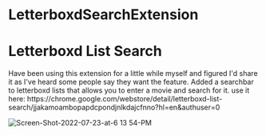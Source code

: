 # LetterboxdSearchExtension
<h1>Letterboxd List Search</h1>
<p>Have been using this extension for a little while myself and figured I'd share it as I've heard some people say they want the feature. Added a searchbar to letterboxd lists that allows you to enter a movie and search for it. use it here: https://chrome.google.com/webstore/detail/letterboxd-list-search/jjakamoambopapdcpondjnlkdajcfnno?hl=en&authuser=0</p>

![Screen-Shot-2022-07-23-at-6 13 54-PM](https://user-images.githubusercontent.com/84037300/180629281-338ea2fd-e4c4-4b81-8ec2-43f9a2600dc0.jpeg)
